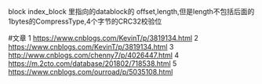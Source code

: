 block index_block 里指向的datablock的 offset,length,但是length不包括后面的1bytes的CompressType,4个字节的CRC32校验位

#文章
  1 https://www.cnblogs.com/KevinT/p/3819134.html
  2 https://www.cnblogs.com/KevinT/p/3819134.html
  3 http://www.cnblogs.com/chenny7/p/4026447.html
  4 https://m.2cto.com/database/201802/718538.html
  5 https://www.cnblogs.com/ourroad/p/5035108.html
